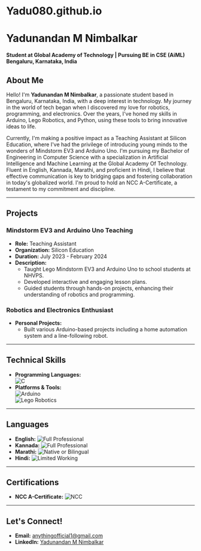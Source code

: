 # Yadu080.github.io
# Yadunandan M Nimbalkar
**Student at Global Academy of Technology | Pursuing BE in CSE (AiML)**  
**Bengaluru, Karnataka, India**

## About Me

Hello! I'm **Yadunandan M Nimbalkar**, a passionate student based in Bengaluru, Karnataka, India, with a deep interest in technology. My journey in the world of tech began when I discovered my love for robotics, programming, and electronics. Over the years, I've honed my skills in Arduino, Lego Robotics, and Python, using these tools to bring innovative ideas to life.

Currently, I'm making a positive impact as a Teaching Assistant at Silicon Education, where I've had the privilege of introducing young minds to the wonders of Mindstorm EV3 and Arduino Uno. I'm pursuing my Bachelor of Engineering in Computer Science with a specialization in Artificial Intelligence and Machine Learning at the Global Academy Of Technology. Fluent in English, Kannada, Marathi, and proficient in Hindi, I believe that effective communication is key to bridging gaps and fostering collaboration in today's globalized world. I'm proud to hold an NCC A-Certificate, a testament to my commitment and discipline.

---

## Projects

### Mindstorm EV3 and Arduino Uno Teaching

- **Role:** Teaching Assistant
- **Organization:** Silicon Education
- **Duration:** July 2023 - February 2024
- **Description:**  
  - Taught Lego Mindstorm EV3 and Arduino Uno to school students at NHVPS.
  - Developed interactive and engaging lesson plans.
  - Guided students through hands-on projects, enhancing their understanding of robotics and programming.

### Robotics and Electronics Enthusiast

- **Personal Projects:**  
  - Built various Arduino-based projects including a home automation system and a line-following robot.
  

---

## Technical Skills

- **Programming Languages:**  
  ![C](https://img.shields.io/badge/-C%20Programming%20Language-blue)
- **Platforms & Tools:**  
  ![Arduino](https://img.shields.io/badge/-Arduino-informational)  
  ![Lego Robotics](https://img.shields.io/badge/-Lego%20Robotics-important)

---

## Languages

- **English:** ![Full Professional](https://img.shields.io/badge/-Full%20Professional-brightgreen)
- **Kannada:** ![Full Professional](https://img.shields.io/badge/-Full%20Professional-brightgreen)
- **Marathi:** ![Native or Bilingual](https://img.shields.io/badge/-Native%20or%20Bilingual-blueviolet)
- **Hindi:** ![Limited Working](https://img.shields.io/badge/-Limited%20Working-orange)

---

## Certifications

- **NCC A-Certificate:** ![NCC](https://img.shields.io/badge/-NCC%20A--Certificate-blue)

---

## Let's Connect!

- **Email:** anythingofficial1@gmail.com
- **LinkedIn:** [Yadunandan M Nimbalkar](https://www.linkedin.com/in/yadunandan-m-nimbalkar-45950b211)
